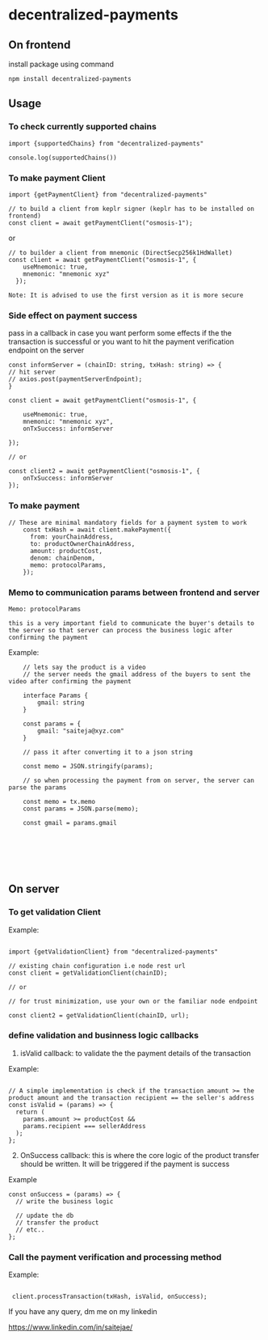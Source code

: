 # decentralized-payments

## On frontend

install package using command

    npm install decentralized-payments

## Usage

### To check currently supported chains

```
import {supportedChains} from "decentralized-payments"

console.log(supportedChains())
```

### To make payment Client

```
import {getPaymentClient} from "decentralized-payments"

// to build a client from keplr signer (keplr has to be installed on frontend)
const client = await getPaymentClient("osmosis-1");

```

or

```
// to builder a client from mnemonic (DirectSecp256k1HdWallet)
const client = await getPaymentClient("osmosis-1", {
    useMnemonic: true,
    mnemonic: "mnemonic xyz"
  });

```

    Note: It is advised to use the first version as it is more secure

### Side effect on payment success

pass in a callback in case you want perform some effects if the the transaction is successful or you want to hit the payment verification endpoint on the server

```
const informServer = (chainID: string, txHash: string) => {
// hit server
// axios.post(paymentServerEndpoint);
}

const client = await getPaymentClient("osmosis-1", {

    useMnemonic: true,
    mnemonic: "mnemonic xyz",
    onTxSuccess: informServer

});

// or

const client2 = await getPaymentClient("osmosis-1", {
    onTxSuccess: informServer
});

```

### To make payment

```
// These are minimal mandatory fields for a payment system to work
    const txHash = await client.makePayment({
      from: yourChainAddress,
      to: productOwnerChainAddress,
      amount: productCost,
      denom: chainDenom,
      memo: protocolParams,
    });

```

### Memo to communication params between frontend and server

    Memo: protocolParams

    this is a very important field to communicate the buyer's details to the server so that server can process the business logic after confirming the payment

Example:

```
    // lets say the product is a video
    // the server needs the gmail address of the buyers to sent the video after confirming the payment

    interface Params {
        gmail: string
    }

    const params = {
        gmail: "saiteja@xyz.com"
    }

    // pass it after converting it to a json string

    const memo = JSON.stringify(params);

    // so when processing the payment from on server, the server can parse the params

    const memo = tx.memo
    const params = JSON.parse(memo);

    const gmail = params.gmail

```

<br>
<br>
<br>
<br>

## On server

### To get validation Client

Example:

```

import {getValidationClient} from "decentralized-payments"

// existing chain configuration i.e node rest url
const client = getValidationClient(chainID);

// or

// for trust minimization, use your own or the familiar node endpoint

const client2 = getValidationClient(chainID, url);
```

### define validation and businness logic callbacks

1. isValid callback: to validate the the payment details of the transaction

Example:

```

// A simple implementation is check if the transaction amount >= the product amount and the transaction recipient == the seller's address
const isValid = (params) => {
  return (
    params.amount >= productCost &&
    params.recipient === sellerAddress
  );
};
```

2. OnSuccess callback: this is where the core logic of the product transfer should be written. It will be triggered if the payment is success

Example

```
const onSuccess = (params) => {
  // write the business logic

  // update the db
  // transfer the product
  // etc..
};
```

### Call the payment verification and processing method

Example:

```

 client.processTransaction(txHash, isValid, onSuccess);

```

If you have any query, dm me on my linkedin

https://www.linkedin.com/in/saitejae/
